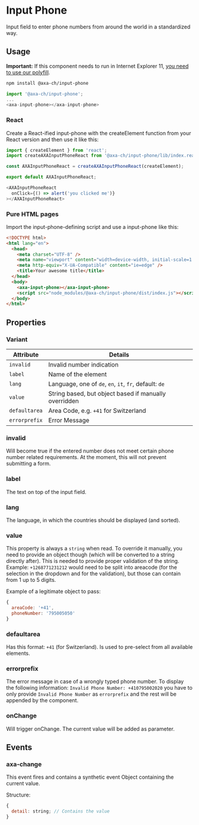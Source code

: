 # Input Phone

Input field to enter phone numbers from around the world in a standardized way.

## Usage

**Important:** If this component needs to run in Internet Explorer 11, [you need to use our polyfill](https://github.com/axa-ch-webhub-cloud/pattern-library/tree/develop/src/components/05-utils/polyfill).

```bash
npm install @axa-ch/input-phone
```

```js
import '@axa-ch/input-phone';
...
<axa-input-phone></axa-input-phone>
```

### React

Create a React-ified input-phone with the createElement function from your React version and then use it like this:

```js
import { createElement } from 'react';
import createAXAInputPhoneReact from '@axa-ch/input-phone/lib/index.react';

const AXAInputPhoneReact = createAXAInputPhoneReact(createElement);

export default AXAInputPhoneReact;
```

```js
<AXAInputPhoneReact
  onClick={() => alert('you clicked me')}
></AXAInputPhoneReact>
```

### Pure HTML pages

Import the input-phone-defining script and use a input-phone like this:

```html
<!DOCTYPE html>
<html lang="en">
  <head>
    <meta charset="UTF-8" />
    <meta name="viewport" content="width=device-width, initial-scale=1.0" />
    <meta http-equiv="X-UA-Compatible" content="ie=edge" />
    <title>Your awesome title</title>
  </head>
  <body>
    <axa-input-phone></axa-input-phone>
    <script src="node_modules/@axa-ch/input-phone/dist/index.js"></script>
  </body>
</html>
```

## Properties

### Variant

| Attribute     | Details                                                |
| ------------- | ------------------------------------------------------ |
| `invalid`     | Invalid number indication                              |
| `label`       | Name of the element                                    |
| `lang`        | Language, one of `de`, `en`, `it`, `fr`, default: `de` |
| `value`       | String based, but object based if manually overridden  |
| `defaultarea` | Area Code, e.g. `+41` for Switzerland                  |
| `errorprefix` | Error Message                                          |

### invalid

Will become true if the entered number does not meet certain phone number related requirements. At the moment, this will not prevent submitting a form.

### label

The text on top of the input field.

### lang

The language, in which the countries should be displayed (and sorted).

### value

This property is always a `string` when read. To override it manually, you need to provide an object though (which will be converted to a string directly after). This is needed to provide proper validation of the string. Example: `+1268771231212` would need to be split into areacode (for the selection in the dropdown and for the validation), but those can contain from 1 up to 5 digits.

Example of a legitimate object to pass:

```js
{
  areaCode: '+41',
  phoneNumber: '795005050'
}
```

### defaultarea

Has this format: `+41` (for Switzerland).
Is used to pre-select from all available elements.

### errorprefix

The error message in case of a wrongly typed phone number. To display the following information: `Invalid Phone Number: +410795002020` you have to only provide `Invalid Phone Number` as `errorprefix` and the rest will be appended by the component.

### onChange

Will trigger onChange. The current value will be added as parameter.

## Events

### axa-change

This event fires and contains a synthetic event Object containing the current value.

Structure:

```js
{
  detail: string; // Contains the value
}
```
